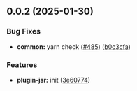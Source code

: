 ## 0.0.2 (2025-01-30)

### Bug Fixes

- **common:** yarn check ([#485](https://github.com/atls/raijin/issues/485)) ([b0c3cfa](https://github.com/atls/raijin/commit/b0c3cfad8f559c55691ca733c7a3a7b3cd00c4d8))

### Features

- **plugin-jsr:** init ([3e60774](https://github.com/atls/raijin/commit/3e607743b5002f6970c0a946aaba253ed30df7f8))
